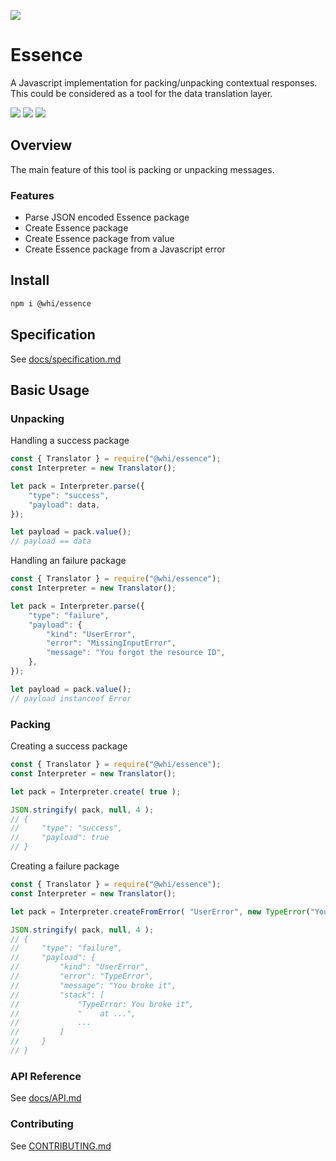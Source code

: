 [![](https://img.shields.io/npm/v/@whi/essence/latest?style=flat-square)](http://npmjs.com/package/@whi/essence)

# Essence
A Javascript implementation for packing/unpacking contextual responses.  This could be considered as
a tool for the data translation layer.

[![](https://img.shields.io/github/issues-raw/mjbrisebois/js-essence?style=flat-square)](https://github.com/mjbrisebois/js-essence/issues)
[![](https://img.shields.io/github/issues-closed-raw/mjbrisebois/js-essence?style=flat-square)](https://github.com/mjbrisebois/js-essence/issues?q=is%3Aissue+is%3Aclosed)
[![](https://img.shields.io/github/issues-pr-raw/mjbrisebois/js-essence?style=flat-square)](https://github.com/mjbrisebois/js-essence/pulls)

## Overview
The main feature of this tool is packing or unpacking messages.

### Features

- Parse JSON encoded Essence package
- Create Essence package
- Create Essence package from value
- Create Essence package from a Javascript error

## Install

```bash
npm i @whi/essence
```

## Specification

See [docs/specification.md](docs/specification.md)

## Basic Usage

### Unpacking

Handling a success package
```javascript
const { Translator } = require("@whi/essence");
const Interpreter = new Translator();

let pack = Interpreter.parse({
    "type": "success",
    "payload": data,
});

let payload = pack.value();
// payload == data
```

Handling an failure package
```javascript
const { Translator } = require("@whi/essence");
const Interpreter = new Translator();

let pack = Interpreter.parse({
    "type": "failure",
    "payload": {
        "kind": "UserError",
        "error": "MissingInputError",
        "message": "You forgot the resource ID",
    },
});

let payload = pack.value();
// payload instanceof Error
```

### Packing

Creating a success package
```javascript
const { Translator } = require("@whi/essence");
const Interpreter = new Translator();

let pack = Interpreter.create( true );

JSON.stringify( pack, null, 4 );
// {
//     "type": "success",
//     "payload": true
// }
```

Creating a failure package
```javascript
const { Translator } = require("@whi/essence");
const Interpreter = new Translator();

let pack = Interpreter.createFromError( "UserError", new TypeError("You broke it...") );

JSON.stringify( pack, null, 4 );
// {
//     "type": "failure",
//     "payload": {
//         "kind": "UserError",
//         "error": "TypeError",
//         "message": "You broke it",
//         "stack": [
//             "TypeError: You broke it",
//             "    at ...",
//             ...
//         ]
//     }
// }
```



### API Reference

See [docs/API.md](docs/API.md)

### Contributing

See [CONTRIBUTING.md](CONTRIBUTING.md)
